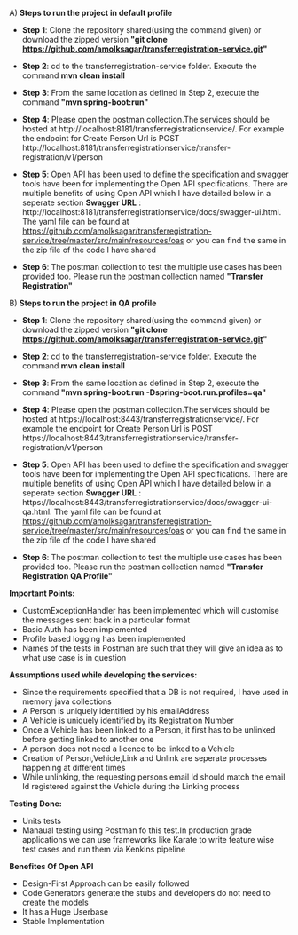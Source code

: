 A) **Steps to run the project in default profile**
- **Step 1**: Clone the repository shared(using the command given) or download the zipped version
**"git clone https://github.com/amolksagar/transferregistration-service.git"**

- **Step 2**:
         cd to the transferregistration-service folder.
         Execute the command
         **mvn clean install**
         
- **Step 3**:
         From the same location as defined in Step 2, execute the command **"mvn spring-boot:run"**
         
- **Step 4**:
          Please open the postman collection.The services should be hosted at http://localhost:8181/transferregistrationservice/. For example the endpoint for Create Person Url is POST http://localhost:8181/transferregistrationservice/transfer-registration/v1/person
          
- **Step 5**:
         Open API has been used to define the specification and swagger tools have been for implementing the Open API specifications. There are multiple benefits of using Open API which I have detailed below in a seperate section
         **Swagger URL** : http://localhost:8181/transferregistrationservice/docs/swagger-ui.html.
         The yaml file can be found at https://github.com/amolksagar/transferregistration-service/tree/master/src/main/resources/oas or you can find the same in the zip file of the code I have shared
- **Step 6**:
         The postman collection to test the multiple use cases has been provided too.
         Please run the postman collection named **"Transfer Registration"**


B) **Steps to run the project in QA profile**
- **Step 1**: Clone the repository shared(using the command given) or download the zipped version
**"git clone https://github.com/amolksagar/transferregistration-service.git"**

- **Step 2**:
         cd to the transferregistration-service folder.
         Execute the command
         **mvn clean install**
         
- **Step 3**:
         From the same location as defined in Step 2, execute the command **"mvn spring-boot:run -Dspring-boot.run.profiles=qa"**
         
- **Step 4**:
          Please open the postman collection.The services should be hosted at https://localhost:8443/transferregistrationservice/. For example the endpoint for Create Person Url is POST https://localhost:8443/transferregistrationservice/transfer-registration/v1/person
          
- **Step 5**:
         Open API has been used to define the specification and swagger tools have been for implementing the Open API specifications. There are multiple benefits of using Open API which I have detailed below in a seperate section
         **Swagger URL** : https://localhost:8443/transferregistrationservice/docs/swagger-ui-qa.html.
         The yaml file can be found at https://github.com/amolksagar/transferregistration-service/tree/master/src/main/resources/oas or you can find the same in the zip file of the code I have shared
- **Step 6**:
         The postman collection to test the multiple use cases has been provided too.
         Please run the postman collection named **"Transfer Registration QA Profile"**

**Important Points:**
- CustomExceptionHandler has been implemented which will customise the messages sent back in a particular format
- Basic Auth has been implemented
- Profile based logging has been implemented
- Names of the tests in Postman are such that they will give an idea as to what use case is in question

**Assumptions used while developing the services:**
- Since the requirements specified that a DB is not required, I have used in memory java collections
- A Person is uniquely identified by his emailAddress
- A Vehicle is uniquely identified by its Registration Number
- Once a Vehicle has been linked to a Person, it first has to be unlinked before getting linked to another one
- A person does not need a licence to be linked to a Vehicle
- Creation of Person,Vehicle,Link and Unlink are seperate processes happening at different times
- While unlinking, the requesting persons email Id should match the email Id registered against the Vehicle during the Linking process

**Testing Done:**
- Units tests
- Manaual testing using Postman fo this test.In production grade applications we can use frameworks like Karate to write feature wise test cases and run them via Kenkins pipeline

**Benefites Of Open API**
- Design-First Approach can be easily followed
- Code Generators generate the stubs and developers do not need to create the models
- It has a Huge Userbase
- Stable Implementation
